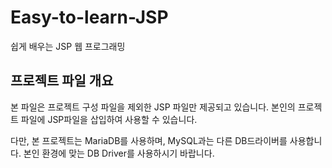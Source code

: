 # Easy-to-learn-JSP
쉽게 배우는 JSP 웹 프로그래밍

## 프로젝트 파일 개요
본 파일은 프로젝트 구성 파일을 제외한 JSP 파일만 제공되고 있습니다.
본인의 프로젝트 파일에 JSP파일을 삽입하여 사용할 수 있습니다.

다만, 본 프로젝트는 MariaDB를 사용하며, MySQL과는 다른 DB드라이버를 사용합니다.
본인 환경에 맞는 DB Driver를 사용하시기 바랍니다.
